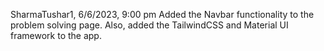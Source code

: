 SharmaTushar1, 6/6/2023, 9:00 pm Added the Navbar functionality to the problem solving page. Also, added the TailwindCSS and Material UI framework to the app.